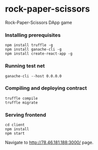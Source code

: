 # rock-paper-scissors
Rock-Paper-Scissors DApp game

### Installing prerequisites

```
npm install truffle -g
npm install ganache-cli -g
npm install create-react-app -g
```

### Running test net

```
ganache-cli --host 0.0.0.0
```

### Compiling and deploying contract

```
truffle compile
truffle migrate
```

### Serving frontend

```
cd client 
npm install
npm start
```

Navigate to http://78.46.181.188:3000/ page.


